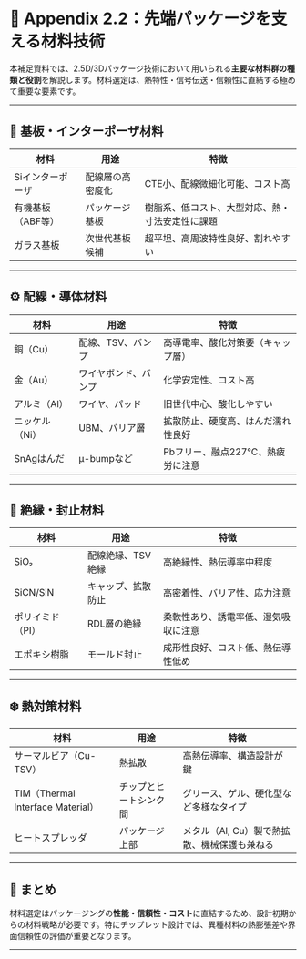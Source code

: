 # 📘 Appendix 2.2：先端パッケージを支える材料技術

本補足資料では、2.5D/3Dパッケージ技術において用いられる**主要な材料群の種類と役割**を解説します。材料選定は、熱特性・信号伝送・信頼性に直結する極めて重要な要素です。

---

## 🧱 基板・インターポーザ材料

| 材料 | 用途 | 特徴 |
|------|------|------|
| Siインターポーザ | 配線層の高密度化 | CTE小、配線微細化可能、コスト高 |
| 有機基板（ABF等） | パッケージ基板 | 樹脂系、低コスト、大型対応、熱・寸法安定性に課題 |
| ガラス基板 | 次世代基板候補 | 超平坦、高周波特性良好、割れやすい |

---

## ⚙️ 配線・導体材料

| 材料 | 用途 | 特徴 |
|------|------|------|
| 銅（Cu） | 配線、TSV、バンプ | 高導電率、酸化対策要（キャップ層） |
| 金（Au） | ワイヤボンド、バンプ | 化学安定性、コスト高 |
| アルミ（Al） | ワイヤ、パッド | 旧世代中心、酸化しやすい |
| ニッケル（Ni） | UBM、バリア層 | 拡散防止、硬度高、はんだ濡れ性良好 |
| SnAgはんだ | μ-bumpなど | Pbフリー、融点227°C、熱疲労に注意 |

---

## 🧪 絶縁・封止材料

| 材料 | 用途 | 特徴 |
|------|------|------|
| SiO₂ | 配線絶縁、TSV絶縁 | 高絶縁性、熱伝導率中程度 |
| SiCN/SiN | キャップ、拡散防止 | 高密着性、バリア性、応力注意 |
| ポリイミド（PI） | RDL層の絶縁 | 柔軟性あり、誘電率低、湿気吸収に注意 |
| エポキシ樹脂 | モールド封止 | 成形性良好、コスト低、熱伝導性低め |

---

## ❄️ 熱対策材料

| 材料 | 用途 | 特徴 |
|------|------|------|
| サーマルビア（Cu-TSV） | 熱拡散 | 高熱伝導率、構造設計が鍵 |
| TIM（Thermal Interface Material） | チップとヒートシンク間 | グリース、ゲル、硬化型など多様なタイプ |
| ヒートスプレッダ | パッケージ上部 | メタル（Al, Cu）製で熱拡散、機械保護も兼ねる |

---

## 📌 まとめ

材料選定はパッケージングの**性能・信頼性・コスト**に直結するため、設計初期からの材料戦略が必要です。特にチップレット設計では、異種材料の熱膨張差や界面信頼性の評価が重要となります。

---
